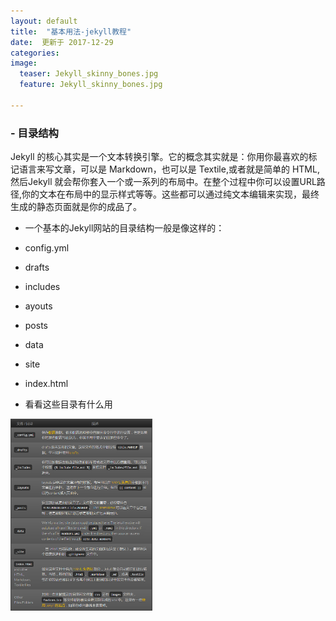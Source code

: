 ```yaml
---
layout: default
title:  "基本用法-jekyll教程"
date:  更新于 2017-12-29
categories: 
image:
  teaser: Jekyll_skinny_bones.jpg
  feature: Jekyll_skinny_bones.jpg

---
```

###  - 目录结构

Jekyll 的核心其实是一个文本转换引擎。它的概念其实就是：你用你最喜欢的标记语言来写文章，可以是 Markdown，也可以是 Textile,或者就是简单的 HTML,然后Jekyll 就会帮你套入一个或一系列的布局中。在整个过程中你可以设置URL路径,你的文本在布局中的显示样式等等。这些都可以通过纯文本编辑来实现，最终生成的静态页面就是你的成品了。

 <div class="row">
 <div class="col-md-3" markdown="1" ><!-- left -->
 
 - 一个基本的Jekyll网站的目录结构一般是像这样的：
 
 - config.yml
 
 - drafts

 - includes
 - ayouts
 - posts
 - data
 - site
 - index.html
</div>
<div class="col-md-9" markdown="1" ><!-- right -->

 - 看看这些目录有什么用
<img src="/images/jekyll_oo.png" alt="jekyll目录的基本用法" style="width: 45%">
</div>
</div>